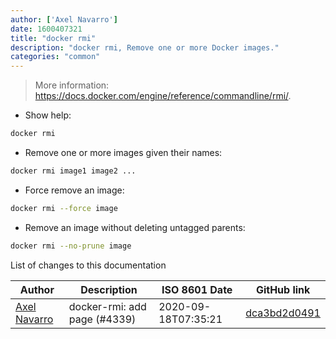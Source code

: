 ```yaml
---
author: ['Axel Navarro']
date: 1600407321
title: "docker rmi"
description: "docker rmi, Remove one or more Docker images."
categories: "common"
---
```

> More information: <https://docs.docker.com/engine/reference/commandline/rmi/>.

- Show help:

```bash
docker rmi
```

- Remove one or more images given their names:

```bash
docker rmi image1 image2 ...
```

- Force remove an image:

```bash
docker rmi --force image
```

- Remove an image without deleting untagged parents:

```bash
docker rmi --no-prune image
```
List of changes to this documentation


Author | Description | ISO 8601 Date | GitHub link
------|-----|-----|-----
[Axel Navarro](mailto:navarroaxel@gmail.com) | docker-rmi: add page (#4339) | 2020-09-18T07:35:21 | [dca3bd2d0491](https://github.com/tldr-pages/tldr/commit/dca3bd2d04915cd8e880f694210f47330c083888)

